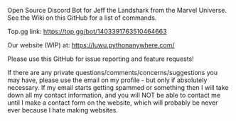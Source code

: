 Open Source Discord Bot for Jeff the Landshark from the Marvel Universe.
See the Wiki on this GitHub for a list of commands.

Top.gg link: https://top.gg/bot/1403391763510464663

Our website (WIP) at: https://luwu.pythonanywhere.com/

Please use this GitHub for issue reporting and feature requests!

If there are any private questions/comments/concerns/suggestions you may have, please use the email on my profile - but only if absolutely necessary. If my email starts getting spammed or something then I will take down all my contact information, and you will NOT be able to contact me until I make a contact form on the website, which will probably be never ever because I hate making websites.
